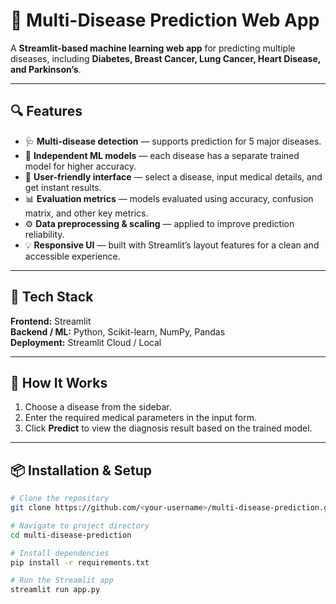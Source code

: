 # 🧠 Multi-Disease Prediction Web App

A **Streamlit-based machine learning web app** for predicting multiple diseases, including **Diabetes, Breast Cancer, Lung Cancer, Heart Disease, and Parkinson’s**.

---

## 🔍 Features

- 🩺 **Multi-disease detection** — supports prediction for 5 major diseases.  
- 🤖 **Independent ML models** — each disease has a separate trained model for higher accuracy.  
- 🧩 **User-friendly interface** — select a disease, input medical details, and get instant results.  
- 📊 **Evaluation metrics** — models evaluated using accuracy, confusion matrix, and other key metrics.  
- ⚙️ **Data preprocessing & scaling** — applied to improve prediction reliability.  
- 💡 **Responsive UI** — built with Streamlit’s layout features for a clean and accessible experience.  

---

## 🧠 Tech Stack

**Frontend:** Streamlit  
**Backend / ML:** Python, Scikit-learn, NumPy, Pandas  
**Deployment:** Streamlit Cloud / Local  

---

## 🚀 How It Works

1. Choose a disease from the sidebar.  
2. Enter the required medical parameters in the input form.  
3. Click **Predict** to view the diagnosis result based on the trained model.  

---

## 📦 Installation & Setup

```bash
# Clone the repository
git clone https://github.com/<your-username>/multi-disease-prediction.git

# Navigate to project directory
cd multi-disease-prediction

# Install dependencies
pip install -r requirements.txt

# Run the Streamlit app
streamlit run app.py
